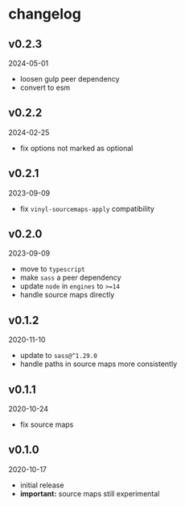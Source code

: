 # changelog

## v0.2.3

2024-05-01

* loosen gulp peer dependency
* convert to esm

## v0.2.2

2024-02-25

* fix options not marked as optional

## v0.2.1

2023-09-09

* fix `vinyl-sourcemaps-apply` compatibility

## v0.2.0

2023-09-09

* move to `typescript`
* make `sass` a peer dependency
* update `node` in `engines` to `>=14`
* handle source maps directly

## v0.1.2

2020-11-10

* update to `sass@^1.29.0`
* handle paths in source maps more consistently

## v0.1.1

2020-10-24

* fix source maps

## v0.1.0

2020-10-17

* initial release
* **important:** source maps still experimental
